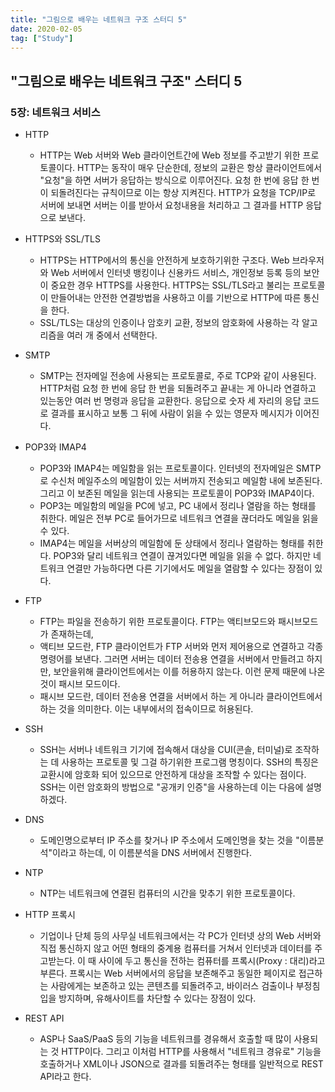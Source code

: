 ```yaml
---
title: "그림으로 배우는 네트워크 구조 스터디 5"
date: 2020-02-05
tag: ["Study"]
---
```



## "그림으로 배우는 네트워크 구조" 스터디 5

### 5장: 네트워크 서비스

- HTTP
  - HTTP는 Web 서버와 Web 클라이언트간에 Web 정보를 주고받기 위한 프로토콜이다. HTTP는 동작이 매우 단순한데, 정보의 교환은 항상 클라이언트에서 "요청"을 하면 서버가 응답하는 방식으로 이루어진다. 요청 한 번에 응답 한 번이 되돌려진다는 규칙이므로 이는 항상 지켜진다. HTTP가 요청을 TCP/IP로 서버에 보내면 서버는 이를 받아서 요청내용을 처리하고 그 결과를 HTTP 응답으로 보낸다.

- HTTPS와 SSL/TLS
  - HTTPS는 HTTP에서의 통신을 안전하게 보호하기위한 구조다. Web 브라우저와 Web 서버에서 인터넷 뱅킹이나 신용카드 서비스, 개인정보 등록 등의 보안이 중요한 경우 HTTPS를 사용한다. HTTPS는 SSL/TLS라고 불리는 프로토콜이 만들어내는 안전한 연결방법을 사용하고 이를 기반으로 HTTP에 따른 통신을 한다.
  - SSL/TLS는 대상의 인증이나 암호키 교환, 정보의 암호화에 사용하는 각 알고리즘을 여러 개 중에서 선택한다.

- SMTP
  - SMTP는 전자메일 전송에 사용되는 프로토콜로, 주로 TCP와 같이 사용된다. HTTP처럼 요청 한 번에 응답 한 번을 되돌려주고 끝내는 게 아니라 연결하고 있는동안 여러 번 명령과 응답을 교환한다. 응답으로 숫자 세 자리의 응답 코드로 결과를 표시하고 보통 그 뒤에 사람이 읽을 수 있는 영문자 메시지가 이어진다.

- POP3와 IMAP4
  - POP3와 IMAP4는 메일함을 읽는 프로토콜이다. 인터넷의 전자메일은 SMTP로 수신처 메일주소의 메일함이 있는 서버까지 전송되고 메일함 내에 보존된다. 그리고 이 보존된 메일을 읽는데 사용되는 프로토콜이 POP3와 IMAP4이다.
  - POP3는 메일함의 메일을 PC에 넣고, PC 내에서 정리나 열람을 하는 형태를 취한다. 메일은 전부 PC로 들어가므로 네트워크 연결을 끊더라도 메일을 읽을 수 있다.
  - IMAP4는 메일을 서버상의 메일함에 둔 상태에서 정리나 열람하는 형태를 취한다. POP3와 달리 네트워크 연결이 끊겨있다면 메일을 읽을 수 없다. 하지만 네트워크 연결만 가능하다면 다른 기기에서도 메일을 열람할 수 있다는 장점이 있다.

- FTP
  - FTP는 파일을 전송하기 위한 프로토콜이다. FTP는 액티브모드와 패시브모드가 존재하는데,
  - 액티브 모드란, FTP 클라이언트가 FTP 서버와 먼저 제어용으로 연결하고 각종 명령어를 보낸다. 그러면 서버는 데이터 전송용 연결을 서버에서 만들려고 하지만, 보안을위해 클라이언트에서는 이를 허용하지 않는다. 이런 문제 때문에 나온 것이 패시브 모드이다.
  - 패시브 모드란, 데이터 전송용 연결을 서버에서 하는 게 아니라 클라이언트에서 하는 것을 의미한다. 이는 내부에서의 접속이므로 허용된다.

- SSH
  - SSH는 서버나 네트워크 기기에 접속해서 대상을 CUI(콘솔, 터미널)로 조작하는 데 사용하는 프로토콜 및 그걸 하기위한 프로그램 명칭이다. SSH의 특징은 교환시에 암호화 되어 있으므로 안전하게 대상을 조작할 수 있다는 점이다. SSH는 이런 암호화의 방법으로 "공개키 인증"을 사용하는데 이는 다음에 설명하겠다.

- DNS
  - 도메인명으로부터 IP 주소를 찾거나 IP 주소에서 도메인명을 찾는 것을 "이름분석"이라고 하는데, 이 이름분석을 DNS 서버에서 진행한다.

- NTP
  - NTP는 네트워크에 연결된 컴퓨터의 시간을 맞추기 위한 프로토콜이다.

- HTTP 프록시
  - 기업이나 단체 등의 사무실 네트워크에서는 각 PC가 인터넷 상의 Web 서버와 직접 통신하지 않고 어떤 형태의 중계용 컴퓨터를 거쳐서 인터넷과 데이터를 주고받는다. 이 때 사이에 두고 통신을 전하는 컴퓨터를 프록시(Proxy : 대리)라고 부른다. 프록시는 Web 서버에서의 응답을 보존해주고 동일한 페이지로 접근하는 사람에게는 보존하고 있는 콘텐츠를 되돌려주고, 바이러스 검출이나 부정침입을 방지하며, 유해사이트를 차단할 수 있다는 장점이 있다.

- REST API
  - ASP나 SaaS/PaaS 등의 기능을 네트워크를 경유해서 호출할 때 많이 사용되는 것 HTTP이다. 그리고 이처럼 HTTP를 사용해서 "네트워크 경유로" 기능을 호출하거나 XML이나 JSON으로 결과를 되돌려주는 형태를 일반적으로 REST API라고 한다.
